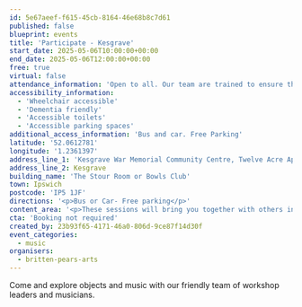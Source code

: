 ```yaml
---
id: 5e67aeef-f615-45cb-8164-46e68b8c7d61
published: false
blueprint: events
title: 'Participate - Kesgrave'
start_date: 2025-05-06T10:00:00+00:00
end_date: 2025-05-06T12:00:00+00:00
free: true
virtual: false
attendance_information: 'Open to all. Our team are trained to ensure these workshops are suitable for those living with long term health conditions, including Dementia and Parkinson’s.'
accessibility_information:
  - 'Wheelchair accessible'
  - 'Dementia friendly'
  - 'Accessible toilets'
  - 'Accessible parking spaces'
additional_access_information: 'Bus and car. Free Parking'
latitude: '52.0612781'
longitude: '1.2361397'
address_line_1: 'Kesgrave War Memorial Community Centre, Twelve Acre Approach'
address_line_2: Kesgrave
building_name: 'The Stour Room or Bowls Club'
town: Ipswich
postcode: 'IP5 1JF'
directions: '<p>Bus or Car- Free parking</p>'
content_area: '<p>These sessions will bring you together with others in your local community, providing an opportunity to take part in activities. Sessions last for two hours and refreshments are provided. No musical experience is necessary.</p>'
cta: 'Booking not required'
created_by: 23b93f65-4171-46a0-806d-9ce87f14d30f
event_categories:
  - music
organisers:
  - britten-pears-arts
---
```

Come and explore objects and music with our friendly team of workshop leaders and musicians.